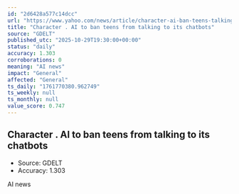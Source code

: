 ```yaml
---
id: "2d6428a577c14dcc"
url: "https://www.yahoo.com/news/article/character-ai-ban-teens-talking-180027371.html"
title: "Character . AI to ban teens from talking to its chatbots"
source: "GDELT"
published_utc: "2025-10-29T19:30:00+00:00"
status: "daily"
accuracy: 1.303
corroborations: 0
meaning: "AI news"
impact: "General"
affected: "General"
ts_daily: "1761770380.962749"
ts_weekly: null
ts_monthly: null
value_score: 0.747
---
```

## Character . AI to ban teens from talking to its chatbots

- Source: GDELT
- Accuracy: 1.303

AI news
